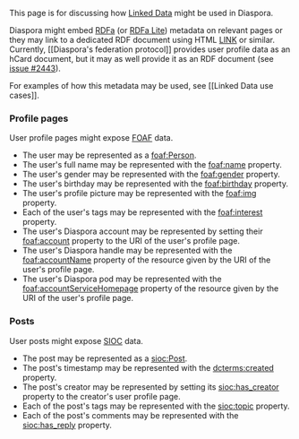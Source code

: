 This page is for discussing how [Linked Data](http://en.wikipedia.org/wiki/Linked_Data) might be used in Diaspora.

Diaspora might embed [RDFa](http://en.wikipedia.org/wiki/RDFa) (or [RDFa Lite](http://www.w3.org/2010/02/rdfa/sources/rdfa-lite/)) metadata on relevant pages or they may link to a dedicated RDF document using HTML [LINK](http://www.w3.org/TR/html4/struct/links.html#h-12.3) or similar. Currently, [[Diaspora's federation protocol]] provides user profile data as an hCard document, but it may as well provide it as an RDF document (see [issue #2443](https://github.com/diaspora/diaspora/issues/2443)).

For examples of how this metadata may be used, see [[Linked Data use cases]].
### Profile pages
User profile pages might expose [FOAF](http://en.wikipedia.org/wiki/FOAF_%28software%29) data.

* The user may be represented as a [foaf:Person](http://xmlns.com/foaf/spec/#term_Person).
* The user's full name may be represented with the [foaf:name](http://xmlns.com/foaf/spec/#term_name) property.
* The user's gender may be represented with the [foaf:gender](http://xmlns.com/foaf/spec/#term_gender) property.
* The user's birthday may be represented with the [foaf:birthday](http://xmlns.com/foaf/spec/#term_birthday) property.
* The user's profile picture may be represented with the [foaf:img](http://xmlns.com/foaf/spec/#term_img) property.
* Each of the user's tags may be represented with the [foaf:interest](http://xmlns.com/foaf/spec/#term_interest) property.
* The user's Diaspora account may be represented by setting their [foaf:account](http://xmlns.com/foaf/spec/#term_account) property to the URI of the user's profile page.
* The user's Diaspora handle may be represented with the [foaf:accountName](http://xmlns.com/foaf/spec/#term_accountName) property of the resource given by the URI of the user's profile page.
* The user's Diaspora pod may be represented with the [foaf:accountServiceHomepage](http://xmlns.com/foaf/spec/#term_accountServiceHomepage) property of the resource given by the URI of the user's profile page.

### Posts
User posts might expose [SIOC](http://en.wikipedia.org/wiki/Semantically-Interlinked_Online_Communities) data.

* The post may be represented as a [sioc:Post](http://sioc-project.org/ontology#term_Post).
* The post's timestamp may be represented with the [dcterms:created](http://dublincore.org/documents/dcmi-terms/#terms-created) property.
* The post's creator may be represented by setting its [sioc:has_creator](http://sioc-project.org/ontology#term_has_creator) property to the creator's user profile page.
* Each of the post's tags may be represented with the [sioc:topic](http://sioc-project.org/ontology#term_topic) property.
* Each of the post's comments may be represented with the [sioc:has_reply](http://sioc-project.org/ontology#term_has_reply) property.